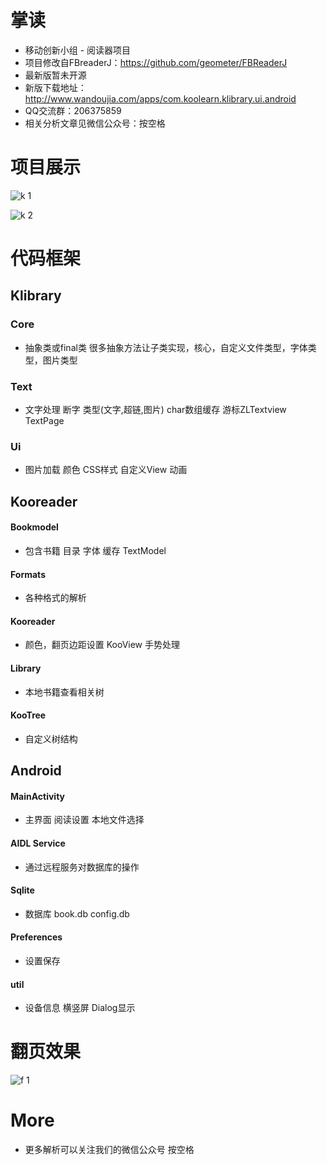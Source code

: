 # 掌读
* 移动创新小组 - 阅读器项目
* 项目修改自FBreaderJ：https://github.com/geometer/FBReaderJ
* 最新版暂未开源
* 新版下载地址：http://www.wandoujia.com/apps/com.koolearn.klibrary.ui.android
* QQ交流群：206375859
* 相关分析文章见微信公众号：按空格

# 项目展示
![k 1](https://github.com/ydcx/KooReader/blob/master/k1.png)<br/>

![k 2](https://github.com/ydcx/KooReader/blob/master/k2.png)<br/>

# 代码框架
## Klibrary
### Core
* 抽象类或final类 很多抽象方法让子类实现，核心，自定义文件类型，字体类型，图片类型

### Text
* 文字处理 断字 类型(文字,超链,图片) char数组缓存 游标ZLTextview TextPage

### Ui
* 图片加载 颜色 CSS样式 自定义View 动画

## Kooreader
#### Bookmodel
* 包含书籍 目录 字体 缓存 TextModel

#### Formats
* 各种格式的解析

#### Kooreader
* 颜色，翻页边距设置 KooView 手势处理

#### Library
* 本地书籍查看相关树

#### KooTree
* 自定义树结构

## Android
#### MainActivity
* 主界面 阅读设置 本地文件选择

#### AIDL Service
* 通过远程服务对数据库的操作

#### Sqlite
* 数据库 book.db config.db

#### Preferences
* 设置保存

#### util
* 设备信息 横竖屏 Dialog显示

# 翻页效果
![f 1](https://github.com/ydcx/KooReader/blob/master/f1.jpg?raw=true)<br/>

# More
* 更多解析可以关注我们的微信公众号 按空格
